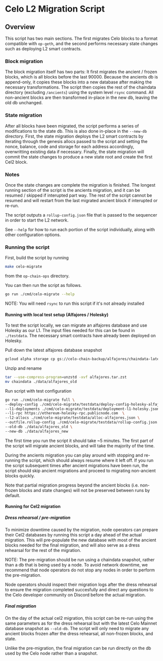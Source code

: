 # Celo L2 Migration Script

## Overview

This script has two main sections. The first migrates Celo blocks to a format compatible with `op-geth`, and the second performs necessary state changes such as deploying L2 smart contracts.

### Block migration

The block migration itself has two parts: It first migrates the ancient / frozen blocks, which is all blocks before the last 90000. Because the ancients db is append-only, it copies these blocks into a new database after making the necessary transformations. The script then copies the rest of the chaindata directory (excluding `/ancients`) using the system level `rsync` command. All non-ancient blocks are then transformed in-place in the new db, leaving the old db unchanged.

### State migration

After all blocks have been migrated, the script performs a series of modifications to the state db. This is also done in-place in the `--new-db` directory. First, the state migration deploys the L2 smart contracts by iterating through the genesis allocs passed to the script and setting the nonce, balance, code and storage for each address accordingly, overwritting existing data if necessary. Finally, the state migration will commit the state changes to produce a new state root and create the first Cel2 block.

### Notes

Once the state changes are complete the migration is finished. The longest running section of the script is the ancients migration, and it can be resumed / skipped if interupted part way. The rest of the script cannot be resumed and will restart from the last migrated ancient block if interupted or re-run.

The script outputs a `rollup-config.json` file that is passed to the sequencer in order to start the L2 network.

See `--help` for how to run each portion of the script individually, along with other configuration options.

### Running the script

First, build the script by running

```bash
make celo-migrate
```

from the `op-chain-ops` directory.

You can then run the script as follows.

```bash
go run ./cmd/celo-migrate --help
```

NOTE: You will need `rsync` to run this script if it's not already installed

#### Running with local test setup (Alfajores / Holesky)

To test the script locally, we can migrate an alfajores database and use Holesky as our L1. The input files needed for this can be found in `./testdata`. The necessary smart contracts have already been deployed on Holesky.

Pull down the latest alfajores database snapshot

```bash
gcloud alpha storage cp gs://celo-chain-backup/alfajores/chaindata-latest.tar.zst alfajores.tar.zst
```

Unzip and rename

```bash
tar --use-compress-program=unzstd -xvf alfajores.tar.zst
mv chaindata ./data/alfajores_old
```

Run script with test configuration

```bash
go run ./cmd/celo-migrate full \
--deploy-config ./cmd/celo-migrate/testdata/deploy-config-holesky-alfajores.json \
--l1-deployments ./cmd/celo-migrate/testdata/deployment-l1-holesky.json \
--l1-rpc https://ethereum-holesky-rpc.publicnode.com  \
--l2-allocs ./cmd/celo-migrate/testdata/alloc-alfajores.json \
--outfile.rollup-config ./cmd/celo-migrate/testdata/rollup-config.json \
--old-db ./data/alfajores_old \
--new-db ./data/alfajores_new
```

The first time you run the script it should take ~5 minutes. The first part of the script will migrate ancient blocks, and will take the majority of the time.

During the ancients migration you can play around with stopping and re-running the script, which should always resume where it left off. If you run the script subsequent times after ancient migrations have been run, the script should skip ancient migrations and proceed to migrating non-ancient blocks quickly.

Note that partial migration progress beyond the ancient blocks (i.e. non-frozen blocks and state changes) will not be preserved between runs by default.

#### Running for Cel2 migration

##### Dress rehearsal / pre-migration

To minimize downtime caused by the migration, node operators can prepare their Cel2 databases by running this script a day ahead of the actual migration. This will pre-populate the new database with most of the ancient blocks needed for the final migration, and will also serve as a dress rehearsal for the rest of the migration.

NOTE: The pre-migration should be run using a chaindata snapshot, rather than a db that is being used by a node. To avoid network downtime, we recommend that node operators do not stop any nodes in order to perform the pre-migration.

Node operators should inspect their migration logs after the dress rehearsal to ensure the migration completed succesfully and direct any questions to the Celo developer community on Discord before the actual migration.

##### Final migration

On the day of the actual cel2 migration, this script can be re-run using the same parameters as for the dress rehearsal but with the latest Celo Mainnet database snapshot as `--old-db`. The script will only need to migrate any ancient blocks frozen after the dress rehearsal, all non-frozen blocks, and state.

Unlike the pre-migration, the final migration can be run directly on the db used by the Celo node rather than a snapshot.
